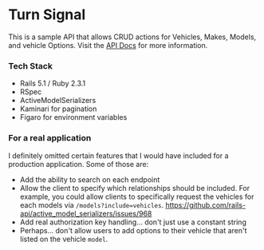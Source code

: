# Turn Signal

This is a sample API that allows CRUD actions for Vehicles, Makes, Models, and vehicle Options. Visit the [API Docs](https://jackwcollins.github.io/turn_signal_docs/) for more information.

### Tech Stack
* Rails 5.1 / Ruby 2.3.1
* RSpec
* ActiveModelSerializers
* Kaminari for pagination
* Figaro for environment variables

### For a real application

I definitely omitted certain features that I would have included for a production application. Some of those are: 

* Add the ability to search on each endpoint
* Allow the client to specify which relationships should be included. For example, you could allow clients to specifically request the vehicles for each models via `/models?include=vehicles`. https://github.com/rails-api/active_model_serializers/issues/968 
* Add real authorization key handling... don't just use a constant string
* Perhaps... don't allow users to add options to their vehicle that aren't listed on the vehicle `model`.
